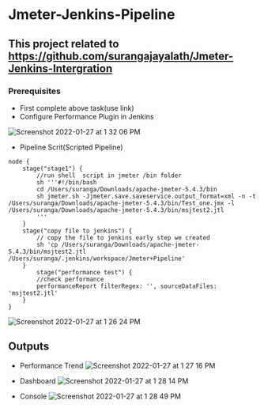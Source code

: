 # Jmeter-Jenkins-Pipeline
## This project related to https://github.com/surangajayalath/Jmeter-Jenkins-Intergration

### Prerequisites
* First complete above task(use link)
* Configure Performance Plugin in Jenkins

![Screenshot 2022-01-27 at 1 32 06 PM](https://user-images.githubusercontent.com/56903228/151316374-44c22cf0-5cd9-45a7-8ec6-3d60b3f91cc3.png)


* Pipeline Scrit(Scripted Pipeline)
```
node {
    stage("stage1") {
        //run shell  script in jmeter /bin folder
        sh '''#!/bin/bash
        cd /Users/suranga/Downloads/apache-jmeter-5.4.3/bin
        sh jmeter.sh -Jjmeter.save.saveservice.output_format=xml -n -t /Users/suranga/Downloads/apache-jmeter-5.4.3/bin/Test_one.jmx -l /Users/suranga/Downloads/apache-jmeter-5.4.3/bin/msjtest2.jtl
        '''
    }
    stage("copy file to jenkins") {
        // copy the file to jenkins early step we created
        sh 'cp /Users/suranga/Downloads/apache-jmeter-5.4.3/bin/msjtest2.jtl  /Users/suranga/.jenkins/workspace/Jmeter+Pipeline'
    }
        stage("performance test") {
        //check performance
        performanceReport filterRegex: '', sourceDataFiles: 'msjtest2.jtl'
    }
}
```
![Screenshot 2022-01-27 at 1 26 24 PM](https://user-images.githubusercontent.com/56903228/151315423-57077cd8-537c-4ac8-a3a1-8d54953a0eee.png)

## Outputs

* Performance Trend
![Screenshot 2022-01-27 at 1 27 16 PM](https://user-images.githubusercontent.com/56903228/151315573-73effb05-3d85-4eb7-8ba5-c506146fca5c.png)

* Dashboard
![Screenshot 2022-01-27 at 1 28 14 PM](https://user-images.githubusercontent.com/56903228/151315799-ef404917-2e27-4340-8d28-237e856237b6.png)

* Console
![Screenshot 2022-01-27 at 1 28 49 PM](https://user-images.githubusercontent.com/56903228/151315874-d77059bc-7865-4311-89af-3e15bf82eed8.png)

